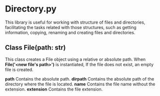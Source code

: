 # Directory.py
This library is useful for working with structure of files and directories, facilitating the tasks related with those structures, such as getting information, copying, renaming and creating files and directories.

## Class File(path: str)
This class creates a File object using a relative or absolute path.
When __File('<new file's path>')__ is instantiated, If the file does not exist, an empty file is created.

__path__
Contains the absolute path.
__dirpath__
Contains the absolute path of the directory where the file is located.
__name__
Contains the file name without the extension.
__extension__
Contains the file extension.